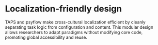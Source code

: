 # Localization-friendly design

TAPS and psyflow make cross-cultural localization efficient by cleanly separating task logic from configuration and content. This modular design allows researchers to adapt paradigms without modifying core code, promoting global accessibility and reuse.  
